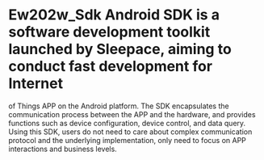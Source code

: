 # Ew202w_Sdk Android SDK is a software development toolkit launched by Sleepace, aiming to conduct fast development for Internet
of Things APP on the Android platform. The SDK encapsulates the communication process between the APP and the hardware, 
and provides functions such as device configuration, device control, and data query. Using this SDK, 
users do not need to care about complex communication protocol and the underlying implementation,
only need to focus on APP interactions and business levels.
